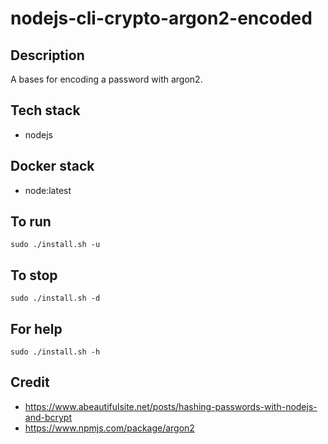 # nodejs-cli-crypto-argon2-encoded

## Description
A bases for encoding a password
with argon2.

## Tech stack
- nodejs

## Docker stack
- node:latest

## To run
`sudo ./install.sh -u`

## To stop
`sudo ./install.sh -d`

## For help
`sudo ./install.sh -h`

## Credit
- https://www.abeautifulsite.net/posts/hashing-passwords-with-nodejs-and-bcrypt
- https://www.npmjs.com/package/argon2
